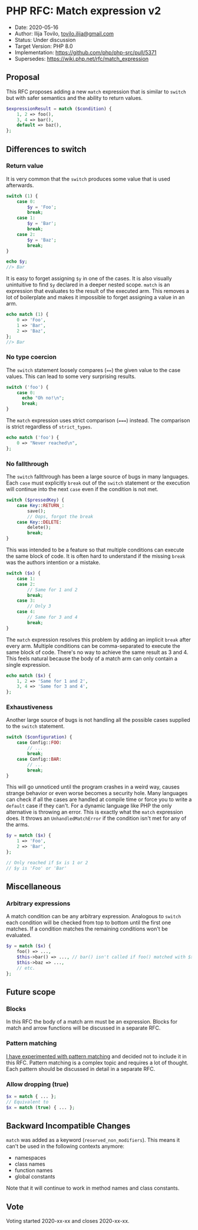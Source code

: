 # PHP RFC: Match expression v2

* Date: 2020-05-16
* Author: Ilija Tovilo, tovilo.ilija@gmail.com
* Status: Under discussion
* Target Version: PHP 8.0
* Implementation: https://github.com/php/php-src/pull/5371
* Supersedes: https://wiki.php.net/rfc/match_expression

## Proposal

This RFC proposes adding a new `match` expression that is similar to `switch` but with safer semantics and the ability to return values.

```php
$expressionResult = match ($condition) {
    1, 2 => foo(),
    3, 4 => bar(),
    default => baz(),
};
```

## Differences to switch

### Return value

It is very common that the `switch` produces some value that is used afterwards.

```php
switch (1) {
    case 0:
        $y = 'Foo';
        break;
    case 1:
        $y = 'Bar';
        break;
    case 2:
        $y = 'Baz';
        break;
}

echo $y;
//> Bar
```

It is easy to forget assigning `$y` in one of the cases. It is also visually unintuitive to find `$y` declared in a deeper nested scope. `match` is an expression that evaluates to the result of the executed arm. This removes a lot of boilerplate and makes it impossible to forget assigning a value in an arm.

```php
echo match (1) {
    0 => 'Foo',
    1 => 'Bar',
    2 => 'Baz',
};
//> Bar
```

### No type coercion

The `switch` statement loosely compares (`==`) the given value to the case values. This can lead to some very surprising results.

```php
switch ('foo') {
    case 0:
      echo "Oh no!\n";
      break;
}
```

The `match` expression uses strict comparison (`===`) instead. The comparison is strict regardless of `strict_types`.

```php
echo match ('foo') {
    0 => "Never reached\n",
};
```

### No fallthrough

The `switch` fallthrough has been a large source of bugs in many languages. Each `case` must explicitly `break` out of the `switch` statement or the execution will continue into the next `case` even if the condition is not met.

```php
switch ($pressedKey) {
    case Key::RETURN_:
        save();
        // Oops, forgot the break
    case Key::DELETE:
        delete();
        break;
}
```

This was intended to be a feature so that multiple conditions can execute the same block of code. It is often hard to understand if the missing `break` was the authors intention or a mistake.

```php
switch ($x) {
    case 1:
    case 2:
        // Same for 1 and 2
        break;
    case 3:
        // Only 3
    case 4:
        // Same for 3 and 4
        break;
}
```

The `match` expression resolves this problem by adding an implicit `break` after every arm. Multiple conditions can be comma-separated to execute the same block of code. There's no way to achieve the same result as 3 and 4. This feels natural because the body of a match arm can only contain a single expression.

```php
echo match ($x) {
    1, 2 => 'Same for 1 and 2',
    3, 4 => 'Same for 3 and 4',
};
```

### Exhaustiveness

Another large source of bugs is not handling all the possible cases supplied to the `switch` statement.

```php
switch ($configuration) {
    case Config::FOO:
        // ...
        break;
    case Config::BAR:
        // ...
        break;
}
```

This will go unnoticed until the program crashes in a weird way, causes strange behavior or even worse becomes a security hole. Many languages can check if all the cases are handled at compile time or force you to write a `default` case if they can't. For a dynamic language like PHP the only alternative is throwing an error. This is exactly what the `match` expression does. It throws an `UnhandledMatchError` if the condition isn't met for any of the arms.

```php
$y = match ($x) {
    1 => 'Foo',
    2 => 'Bar',
};

// Only reached if $x is 1 or 2
// $y is 'Foo' or 'Bar'
```

## Miscellaneous

### Arbitrary expressions

A match condition can be any arbitrary expression. Analogous to `switch` each condition will be checked from top to bottom until the first one matches. If a condition matches the remaining conditions won't be evaluated.

```php
$y = match ($x) {
    foo() => ...,
    $this->bar() => ..., // bar() isn't called if foo() matched with $x
    $this->baz => ...,
    // etc.
};
```

## Future scope

### Blocks

In this RFC the body of a match arm must be an expression. Blocks for match and arrow functions will be discussed in a separate RFC.

### Pattern matching

[I have experimented with pattern matching](https://github.com/php/php-src/compare/master...iluuu1994:pattern-matching) and decided not to include it in this RFC. Pattern matching is a complex topic and requires a lot of thought. Each pattern should be discussed in detail in a separate RFC.

### Allow dropping (true)

```php
$x = match { ... };
// Equivalent to
$x = match (true) { ... };
```

## Backward Incompatible Changes

`match` was added as a keyword (`reserved_non_modifiers`). This means it can't be used in the following contexts anymore:

* namespaces
* class names
* function names
* global constants

Note that it will continue to work in method names and class constants.

## Vote

Voting started 2020-xx-xx and closes 2020-xx-xx.
